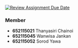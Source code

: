 [![Review Assignment Due Date](https://classroom.github.com/assets/deadline-readme-button-22041afd0340ce965d47ae6ef1cefeee28c7c493a6346c4f15d667ab976d596c.svg)](https://classroom.github.com/a/OhXb60Ty)

### Member
- **652115021** Thanyasiri Chainoi
- **652115045** Wanwisa Jankan
- **652115052** Sorod Yawa

